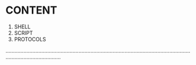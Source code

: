 # CONTENT

1. SHELL
2. SCRIPT
3. PROTOCOLS


.................................................................................................................................................................

